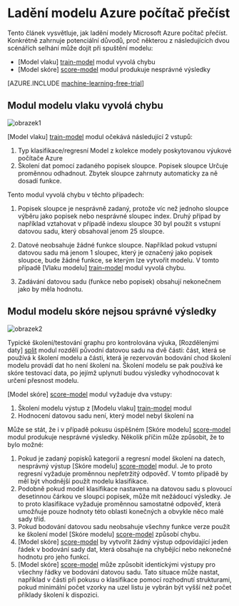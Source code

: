 <properties 
    pageTitle="Ladění modelu Azure počítač přečíst | Microsoft Azure" 
    description="Vysvětluje, jak ladění modelu Azure počítač přečíst." 
    services="machine-learning"
    documentationCenter="" 
    authors="garyericson" 
    manager="jhubbard" 
    editor="cgronlun"/>

<tags 
    ms.service="machine-learning" 
    ms.workload="data-services" 
    ms.tgt_pltfrm="na" 
    ms.devlang="na" 
    ms.topic="article" 
    ms.date="09/09/2016" 
    ms.author="bradsev;garye" />

# <a name="debug-your-model-in-azure-machine-learning"></a>Ladění modelu Azure počítač přečíst

Tento článek vysvětluje, jak ladění modely Microsoft Azure počítač přečíst. Konkrétně zahrnuje potenciální důvodů, proč některou z následujících dvou scénářích selhání může dojít při spuštění modelu:

* [Model vlaku] [ train-model] modul vyvolá chybu 
* [Model skóre] [ score-model] modul produkuje nesprávné výsledky 

[AZURE.INCLUDE [machine-learning-free-trial](../../includes/machine-learning-free-trial.md)]

## <a name="train-model-module-throws-an-error"></a>Modul modelu vlaku vyvolá chybu

![obrazek1](./media/machine-learning-debug-models/train_model-1.png)

[Model vlaku] [ train-model] modul očekává následující 2 vstupů:

1. Typ klasifikace/regresní Model z kolekce modely poskytovanou výukové počítače Azure
2. Školení dat pomocí zadaného popisek sloupce. Popisek sloupce Určuje proměnnou odhadnout. Zbytek sloupce zahrnuty automaticky za ně dosadí funkce.

Tento modul vyvolá chybu v těchto případech:

1. Popisek sloupce je nesprávně zadaný, protože víc než jednoho sloupce výběru jako popisek nebo nesprávné sloupec index. Druhý případ by například vztahovat v případě indexu sloupce 30 byl použit s vstupní datovou sadu, který obsahoval jenom 25 sloupce.

2. Datové neobsahuje žádné funkce sloupce. Například pokud vstupní datovou sadu má jenom 1 sloupec, který je označený jako popisek sloupce, bude žádné funkce, se kterým lze vytvořit modelu. V tomto případě [Vlaku modelu] [ train-model] modul vyvolá chybu.

3. Zadávání datovou sadu (funkce nebo popisek) obsahují nekonečnem jako by měla hodnotu.


## <a name="score-model-module-does-not-produce-correct-results"></a>Modul modelu skóre nejsou správné výsledky

![obrazek2](./media/machine-learning-debug-models/train_test-2.png)

Typické školení/testování graphu pro kontrolována výuka, [Rozdělenými daty] [ split] modul rozdělí původní datovou sadu na dvě části: část, která se používá k školení modelu a části, která je rezervován bodování chod školení modelu provádí dat ho není školení na. Školení modelu se pak používá ke skóre testovací data, po jejímž uplynutí budou výsledky vyhodnocovat k určení přesnost modelu.

[Model skóre] [ score-model] modul vyžaduje dva vstupy:

1. Školení modelu výstup z [Modelu vlaku] [ train-model] modul
2. Hodnocení datovou sadu není, který model nebyl školení na

Může se stát, že i v případě pokusu úspěšném [Skóre modelu] [ score-model] modul produkuje nesprávné výsledky. Několik příčin může způsobit, že to bylo možné:

1. Pokud je zadaný popisků kategorií a regresní model školení na datech, nesprávný výstup [Skóre modelu] [ score-model] modul. Je to proto regresní vyžaduje proměnnou nepřetržitý odpověď. V tomto případě by měl být vhodnější použít modelu klasifikace. 
2. Podobně pokud model klasifikace nastavena na datovou sadu s plovoucí desetinnou čárkou ve sloupci popisek, může mít nežádoucí výsledky. Je to proto klasifikace vyžaduje proměnnou samostatné odpověď, která umožňuje pouze hodnoty této oblasti konečných a obvykle něco malé sady tříd.
3. Pokud bodování datovou sadu neobsahuje všechny funkce verze použít ke školení model [Skóre modelu] [ score-model] způsobí chybu.
4. [Model skóre] [ score-model] by vytvořit žádný výstup odpovídající jeden řádek v bodování sady dat, která obsahuje na chybějící nebo nekonečné hodnotu pro jeho funkcí.
5. [Model skóre] [ score-model] může způsobit identickými výstupy pro všechny řádky ve bodování datovou sadu. Tato situace může nastat, například v části při pokusu o klasifikace pomocí rozhodnutí strukturami, pokud minimální počet vzorky na uzel listu je vybrán být vyšší než počet příklady školení k dispozici.


<!-- Module References -->
[score-model]: https://msdn.microsoft.com/library/azure/401b4f92-e724-4d5a-be81-d5b0ff9bdb33/
[split]: https://msdn.microsoft.com/library/azure/70530644-c97a-4ab6-85f7-88bf30a8be5f/
[train-model]: https://msdn.microsoft.com/library/azure/5cc7053e-aa30-450d-96c0-dae4be720977/
 
